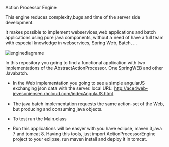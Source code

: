 Action Processor Engine

This engine reduces complexity,bugs and time of the server side development.

It makes possible to implement webservices,web applications and batch applications using pure java components, without a need of have a full team with especial knowledge in webservices, Spring Web, Batch, ...

![enginediagrame](https://cloud.githubusercontent.com/assets/12789651/8512304/0791f4d2-2313-11e5-96c9-e937eed7fef8.jpg)

In this repository you going to find a functional application with two implementations of the AbstractActionProcessor. One SpringWEB and other Javabatch.

- In the Web implementation you going to see a simple angularJS exchanging json data with the server.
local URL: http://ace4web-jevesoniensen.rhcloud.com/indexAngulaJS.html

- The java batch implementation requests the same action-set of the Web, but producing and consuming java objects.
- To test run the Main.class

- Run this applications will be easyer with you have eclipse, maven 3,java 7 and tomcat 8. Having this tools, just import ActionProcessorEngine project to your eclipse, run maven install and deploy it in tomcat.
